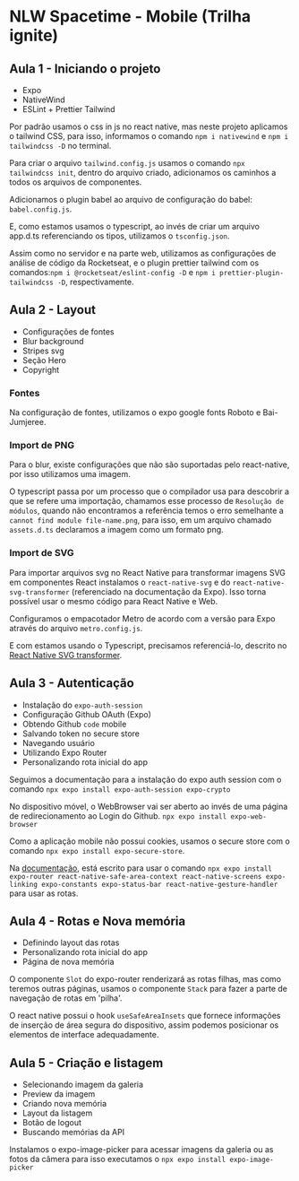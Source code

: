 # NLW Spacetime - Mobile (Trilha ignite)

## Aula 1 - Iniciando o projeto

- Expo
- NativeWind
- ESLint + Prettier Tailwind

Por padrão usamos o css in js no react native, mas neste projeto aplicamos o tailwind CSS, para isso, informamos o comando `npm i nativewind` e `npm i tailwindcss -D` no terminal.

Para criar o arquivo `tailwind.config.js` usamos o comando `npx tailwindcss init`, dentro do arquivo criado, adicionamos os caminhos a todos os arquivos de componentes.

Adicionamos o plugin babel ao arquivo de configuração do babel: `babel.config.js`.

E, como estamos usamos o typescript, ao invés de criar um arquivo app.d.ts referenciando os tipos, utilizamos o `tsconfig.json`.

Assim como no servidor e na parte web, utilizamos as configurações de análise de código da Rocketseat, e o plugin prettier tailwind com os comandos:`npm i @rocketseat/eslint-config -D` e
`npm i prettier-plugin-tailwindcss -D`, respectivamente.

## Aula 2 - Layout

- Configurações de fontes
- Blur background
- Stripes svg
- Seção Hero
- Copyright

### Fontes

Na configuração de fontes, utilizamos o expo google fonts Roboto e Bai-Jumjeree.

### Import de PNG

Para o blur, existe configurações que não são suportadas pelo react-native, por isso utilizamos uma imagem.

O typescript passa por um processo que o compilador usa para descobrir a que se refere uma importação, chamamos esse processo de `Resolução de módulos`, quando não encontramos a referência temos o erro semelhante a `cannot find module file-name.png`, para isso, em um arquivo chamado `assets.d.ts` declaramos a imagem como um formato png.

### Import de SVG

Para importar arquivos svg no React Native para transformar imagens SVG em componentes React
instalamos o `react-native-svg` e do `react-native-svg-transformer` (referenciado na documentação da Expo). Isso torna possível usar o mesmo código para React Native e Web.

Configuramos o empacotador Metro de acordo com a versão para Expo através do arquivo `metro.config.js`.

E com estamos usando o Typescript, precisamos referenciá-lo, descrito no [React Native SVG transformer](https://github.com/kristerkari/react-native-svg-transformer).

## Aula 3 - Autenticação

- Instalação do `expo-auth-session`
- Configuração Github OAuth (Expo)
- Obtendo Github `code` mobile
- Salvando token no secure store
- Navegando usuário
- Utilizando Expo Router
- Personalizando rota inicial do app

Seguimos a documentação para a instalação do expo auth session com o comando `npx expo install expo-auth-session expo-crypto`

No dispositivo móvel, o WebBrowser vai ser aberto ao invés de uma página de redirecionamento ao Login do Github. `npx expo install expo-web-browser`

Como a aplicação mobile não possui cookies, usamos o secure store com o comando `npx expo install expo-secure-store`.

Na [documentação](https://expo.github.io/router/docs/), está escrito para usar o comando `npx expo install expo-router react-native-safe-area-context react-native-screens expo-linking expo-constants expo-status-bar react-native-gesture-handler` para usar as rotas.

## Aula 4 - Rotas e Nova memória

- Definindo layout das rotas
- Personalizando rota inicial do app
- Página de nova memória

O componente `Slot` do expo-router renderizará as rotas filhas, mas como teremos outras páginas, usamos o componente `Stack` para fazer a parte de navegação de rotas em 'pilha'.

O react native possui o hook `useSafeAreaInsets` que fornece informações de inserção de área segura do dispositivo, assim podemos posicionar os elementos de interface adequadamente.

## Aula 5 - Criação e listagem

- Selecionando imagem da galeria
- Preview da imagem
- Criando nova memória
- Layout da listagem
- Botão de logout
- Buscando memórias da API

Instalamos o expo-image-picker para acessar imagens da galeria ou as fotos da câmera para isso executamos o `npx expo install expo-image-picker`
